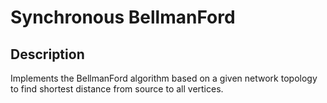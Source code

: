 # Synchronous BellmanFord

## Description </n>
Implements the BellmanFord algorithm based on a given network topology to find shortest distance from source to all vertices. </n>
